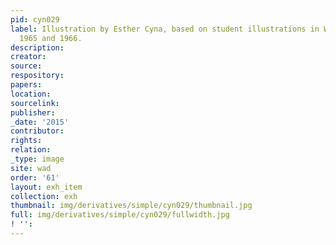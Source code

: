 ```yaml
---
pid: cyn029
label: Illustration by Esther Cyna, based on student illustrations in Wadleigh Way,
  1965 and 1966.
description:
creator:
source:
respository:
papers:
location:
sourcelink:
publisher:
_date: '2015'
contributor:
rights:
relation:
_type: image
site: wad
order: '61'
layout: exh_item
collection: exh
thumbnail: img/derivatives/simple/cyn029/thumbnail.jpg
full: img/derivatives/simple/cyn029/fullwidth.jpg
! '':
---
```

